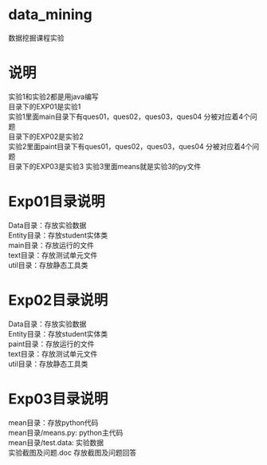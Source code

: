 # data_mining
数据挖掘课程实验


# 说明

实验1和实验2都是用java编写  
目录下的EXP01是实验1  
实验1里面main目录下有ques01，ques02，ques03，ques04 分被对应着4个问题  
目录下的EXP02是实验2  
实验2里面paint目录下有ques01，ques02，ques03，ques04 分被对应着4个问题  
目录下的EXP03是实验3
实验3里面means就是实验3的py文件 

# Exp01目录说明

Data目录：存放实验数据  
Entity目录：存放student实体类  
main目录：存放运行的文件  
text目录：存放测试单元文件  
util目录：存放静态工具类  


# Exp02目录说明

Data目录：存放实验数据  
Entity目录：存放student实体类  
paint目录：存放运行的文件  
text目录：存放测试单元文件  
util目录：存放静态工具类  

# Exp03目录说明

mean目录：存放python代码  
mean目录/means.py: python主代码  
mean目录/test.data: 实验数据  
实验截图及问题.doc 存放截图及问题回答  

